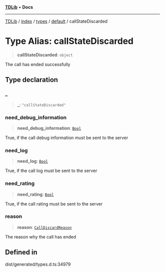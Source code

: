 [**TDLib**](../../../../../../README.md) • **Docs**

***

[TDLib](../../../../../../modules.md) / [index](../../../../../README.md) / [types](../../../README.md) / [default](../README.md) / callStateDiscarded

# Type Alias: callStateDiscarded

> **callStateDiscarded**: `object`

The call has ended successfully

## Type declaration

### \_

> **\_**: `"callStateDiscarded"`

### need\_debug\_information

> **need\_debug\_information**: [`Bool`](Bool.md)

True, if the call debug information must be sent to the server

### need\_log

> **need\_log**: [`Bool`](Bool.md)

True, if the call log must be sent to the server

### need\_rating

> **need\_rating**: [`Bool`](Bool.md)

True, if the call rating must be sent to the server

### reason

> **reason**: [`CallDiscardReason`](CallDiscardReason.md)

The reason why the call has ended

## Defined in

dist/generated/types.d.ts:34979
